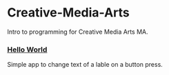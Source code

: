 # Creative-Media-Arts
Intro to programming for Creative Media Arts MA.

### [Hello World](https://github.com/KyleGoslan/App-Workshops/tree/master/01%20-%20Intro%20To%20Swift)
Simple app to change text of a lable on a button press.